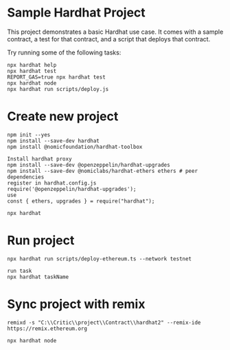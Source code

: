 # Sample Hardhat Project

This project demonstrates a basic Hardhat use case. It comes with a sample contract, a test for that contract, and a script that deploys that contract.

Try running some of the following tasks:

```shell
npx hardhat help
npx hardhat test
REPORT_GAS=true npx hardhat test
npx hardhat node
npx hardhat run scripts/deploy.js
```

# Create new project
```shell
npm init --yes
npm install --save-dev hardhat
npm install @nomicfoundation/hardhat-toolbox

Install hardhat proxy
npm install --save-dev @openzeppelin/hardhat-upgrades
npm install --save-dev @nomiclabs/hardhat-ethers ethers # peer dependencies
register in hardhat.config.js
require('@openzeppelin/hardhat-upgrades');
use 
const { ethers, upgrades } = require("hardhat");

npx hardhat
```
# Run project
```shell
npx hardhat run scripts/deploy-ethereum.ts --network testnet

run task
npx hardhat taskName
```
# Sync project with remix
```shell
remixd -s "C:\\Critic\\project\\Contract\\hardhat2" --remix-ide https://remix.ethereum.org

npx hardhat node
```
